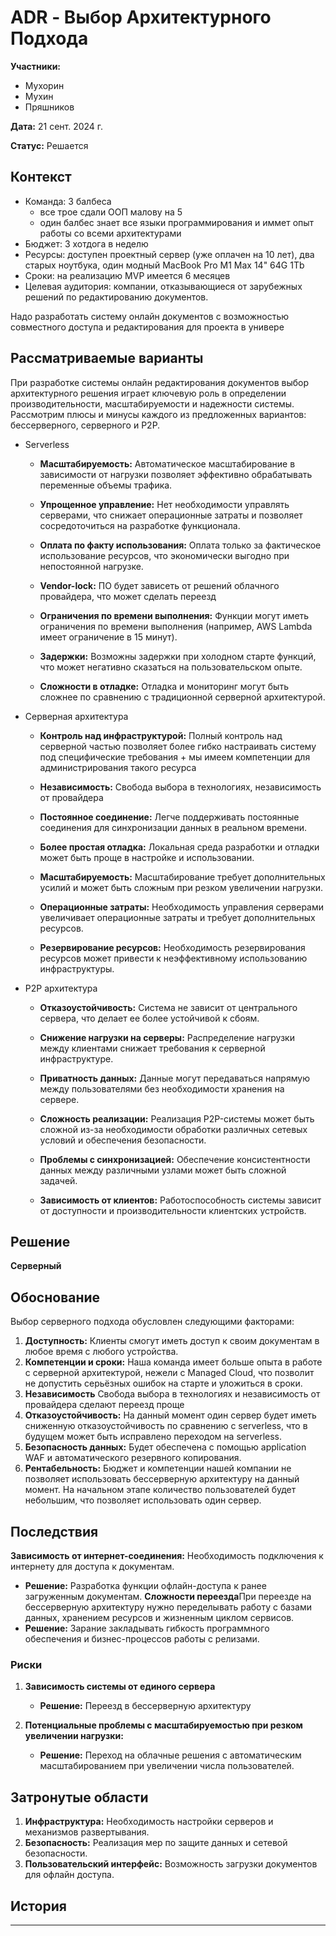# ADR - Выбор Архитектурного Подхода

**Участники:**
- Мухорин
- Мухин
- Пряшников

**Дата:** 21 сент. 2024 г.

**Статус:** Решается

## Контекст

- Команда: 3 балбеса
  - все трое сдали ООП малову на 5
  - один балбес знает все языки программирования и иммет опыт работы со всеми архитектурами
- Бюджет: 3 хотдога в неделю 
- Ресурсы: доступен проектный сервер (уже оплачен на 10 лет), два старых ноутбука, один модный MacBook Pro M1 Max 14" 64G 1Tb
- Сроки: на реализацию MVP имеется 6 месяцев
- Целевая аудитория: компании, отказывающиеся от зарубежных решений по редактированию документов.

Надо разработать систему онлайн документов с возможностью совместного доступа и редактирования для проекта в универе

## Рассматриваемые варианты

При разработке системы онлайн редактирования документов выбор архитектурного решения играет ключевую роль в определении производительности, масштабируемости и надежности системы. Рассмотрим плюсы и минусы каждого из предложенных вариантов: бессерверного, серверного и P2P.

- Serverless
  
  - **Масштабируемость:** Автоматическое масштабирование в зависимости от нагрузки позволяет эффективно обрабатывать переменные объемы трафика.
  - **Упрощенное управление:** Нет необходимости управлять серверами, что снижает операционные затраты и позволяет сосредоточиться на разработке функционала.
  - **Оплата по факту использования:** Оплата только за фактическое использование ресурсов, что экономически выгодно при непостоянной нагрузке.
    
  - **Vendor-lock:** ПО будет зависеть от решений облачного провайдера, что может сделать переезд 
  - **Ограничения по времени выполнения:** Функции могут иметь ограничения по времени выполнения (например, AWS Lambda имеет ограничение в 15 минут).
  - **Задержки:** Возможны задержки при холодном старте функций, что может негативно сказаться на пользовательском опыте.
  - **Сложности в отладке:** Отладка и мониторинг могут быть сложнее по сравнению с традиционной серверной архитектурой.
    
- Серверная архитектура
    
  - **Контроль над инфраструктурой:** Полный контроль над серверной частью позволяет более гибко настраивать систему под специфические требования + мы имеем компетенции для администрирования такого ресурса
  - **Независимость:** Свобода выбора в технологиях, независимость от провайдера
  - **Постоянное соединение:** Легче поддерживать постоянные соединения для синхронизации данных в реальном времени.
  - **Более простая отладка:** Локальная среда разработки и отладки может быть проще в настройке и использовании.
  
  - **Масштабируемость:** Масштабирование требует дополнительных усилий и может быть сложным при резком увеличении нагрузки.
  - **Операционные затраты:** Необходимость управления серверами увеличивает операционные затраты и требует дополнительных ресурсов.
  - **Резервирование ресурсов:** Необходимость резервирования ресурсов может привести к неэффективному использованию инфраструктуры.
    
- P2P архитектура
  
  - **Отказоустойчивость:** Система не зависит от центрального сервера, что делает ее более устойчивой к сбоям.
  - **Снижение нагрузки на серверы:** Распределение нагрузки между клиентами снижает требования к серверной инфраструктуре.
  - **Приватность данных:** Данные могут передаваться напрямую между пользователями без необходимости хранения на сервере.
  
  - **Сложность реализации:** Реализация P2P-системы может быть сложной из-за необходимости обработки различных сетевых условий и обеспечения безопасности.
  - **Проблемы с синхронизацией:** Обеспечение консистентности данных между различными узлами может быть сложной задачей.
  - **Зависимость от клиентов:** Работоспособность системы зависит от доступности и производительности клиентских устройств.


## Решение

**Серверный**

## Обоснование

Выбор серверного подхода обусловлен следующими факторами:

1. **Доступность:** Клиенты смогут иметь доступ к своим документам в любое время с любого устройства.
2. **Компетенции и сроки:** Наша команда имеет больше опыта в работе с серверной архитектурой, нежели с Managed Cloud, что позволит не допустить серьёзных ошибок на старте и уложиться в сроки.
3. **Независимость** Свобода выбора в технологиях и независимость от провайдера сделают переезд проще
4. **Отказоустойчивость:** На данный момент один сервер будет иметь сниженную отказоустойчивость по сравнению с serverless, что в будущем может быть исправлено переходом на serverless.
5. **Безопасность данных:** Будет обеспечена с помощью application WAF и автоматического резервного копирования.
6. **Рентабельность:** Бюджет и компетенции нашей компании не позволяет использовать бессерверную архитектуру на данный момент. На начальном этапе количество пользователей будет небольшим, что позволяет использовать один сервер. 

## Последствия

**Зависимость от интернет-соединения:** Необходимость подключения к интернету для доступа к документам.
  - **Решение:** Разработка функции офлайн-доступа к ранее загруженным документам.
**Сложности переезда**При переезде на бессерверную архитектуру нужно переделывать работу с базами данных,
хранением ресурсов и жизненным циклом сервисов. 
  - **Решение:** Зарание закладывать гибкость программного обеспечения и бизнес-процессов работы с релизами.
### Риски
1. **Зависимость системы от единого сервера**
   - **Решение:** Переезд в бессерверную архитектуру

3. **Потенциальные проблемы с масштабируемостью при резком увеличении нагрузки:**
   - **Решение:** Переход на облачные решения с автоматическим масштабированием при увеличении числа пользователей.

## Затронутые области

1. **Инфраструктура:** Необходимость настройки серверов и механизмов развертывания.
2. **Безопасность:** Реализация мер по защите данных и сетевой безопасности.
3. **Пользовательский интерфейс:** Возможность загрузки документов для офлайн доступа.

## История

----

